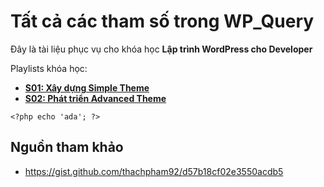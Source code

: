 # Tất cả các tham số trong WP_Query

Đây là tài liệu phục vụ cho khóa học **Lập trình WordPress cho Developer**

Playlists khóa học:
- **[S01: Xây dựng Simple Theme](https://www.youtube.com/playlist?list=PLu7OzZKm8npWvMkaq-O8S4ufhAjkrwCBh)**
- **[S02: Phát triển Advanced Theme](https://www.youtube.com/playlist?list=PLu7OzZKm8npUmsF4M-JepFhHhHtc0Yoxj)**

`<?php
echo 'ada';
?>`

## Nguồn tham khảo
- https://gist.github.com/thachpham92/d57b18cf02e3550acdb5
